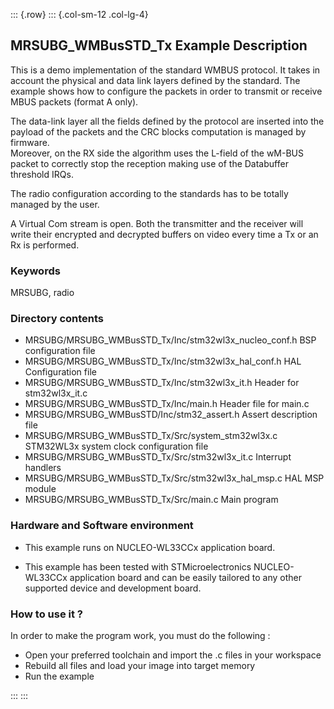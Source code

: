 ::: {.row}
::: {.col-sm-12 .col-lg-4}
## <b>MRSUBG_WMBusSTD_Tx Example Description</b>

This is a demo implementation of the standard WMBUS protocol. It takes in account the physical and data link layers defined by the standard.   The example shows how to configure the packets in order to transmit or receive MBUS packets (format A only).

The data-link layer all the fields defined by the protocol are inserted into the payload of the packets and the CRC blocks computation is managed by firmware.   
Moreover, on the RX side the algorithm uses the L-field of the wM-BUS packet to correctly stop the reception making use of the Databuffer threshold IRQs.

The radio configuration according to the standards has to be totally managed by the user.

A Virtual Com stream is open. Both the transmitter and the receiver will write their encrypted and decrypted buffers on video every time a Tx or an Rx is performed.

### <b>Keywords</b>

MRSUBG, radio

### <b>Directory contents</b>

  - MRSUBG/MRSUBG_WMBusSTD_Tx/Inc/stm32wl3x_nucleo_conf.h   BSP configuration file
  - MRSUBG/MRSUBG_WMBusSTD_Tx/Inc/stm32wl3x_hal_conf.h      HAL Configuration file
  - MRSUBG/MRSUBG_WMBusSTD_Tx/Inc/stm32wl3x_it.h            Header for stm32wl3x_it.c
  - MRSUBG/MRSUBG_WMBusSTD_Tx/Inc/main.h                    Header file for main.c
  - MRSUBG/MRSUBG_WMBusSTD/Inc/stm32_assert.h               Assert description file
  - MRSUBG/MRSUBG_WMBusSTD_Tx/Src/system_stm32wl3x.c        STM32WL3x system clock configuration file
  - MRSUBG/MRSUBG_WMBusSTD_Tx/Src/stm32wl3x_it.c            Interrupt handlers
  - MRSUBG/MRSUBG_WMBusSTD_Tx/Src/stm32wl3x_hal_msp.c       HAL MSP module
  - MRSUBG/MRSUBG_WMBusSTD_Tx/Src/main.c                    Main program

### <b>Hardware and Software environment</b>

  - This example runs on NUCLEO-WL33CCx application board.

  - This example has been tested with STMicroelectronics NUCLEO-WL33CCx application board and can be easily tailored to any other supported device and development board.  

### <b>How to use it ?</b>

In order to make the program work, you must do the following :

 - Open your preferred toolchain and import the .c files in your workspace
 - Rebuild all files and load your image into target memory
 - Run the example

:::
:::